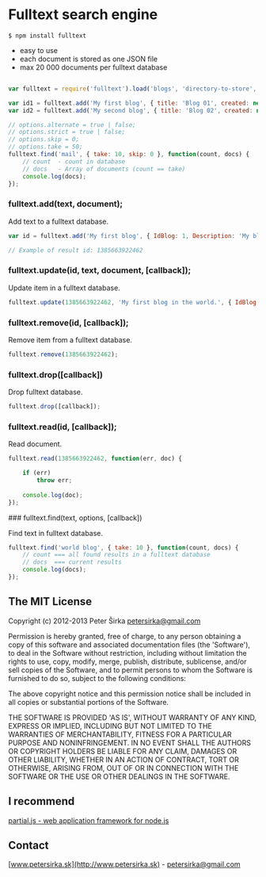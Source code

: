 # Fulltext search engine

```
$ npm install fulltext
```

- easy to use
- each document is stored as one JSON file
- max 20 000 documents per fulltext database

```js

var fulltext = require('fulltext').load('blogs', 'directory-to-store', 'directory-to-store/documents');

var id1 = fulltext.add('My first blog', { title: 'Blog 01', created: new Date() });
var id2 = fulltext.add('My second blog', { title: 'Blog 02', created: new Date() });

// options.alternate = true | false;
// options.strict = true | false;
// options.skip = 0;
// options.take = 50;
fulltext.find('mail', { take: 10, skip: 0 }, function(count, docs) {
	// count  - count in database
	// docs   - Array of documents (count == take)
	console.log(docs);
});

```

### fulltext.add(text, document);

Add text to a fulltext database.

```js
var id = fulltext.add('My first blog', { IdBlog: 1, Description: 'My blog' });

// Example of result id: 1385663922462
```

### fulltext.update(id, text, document, [callback]);

Update item in a fulltext database.

```js
fulltext.update(1385663922462, 'My first blog in the world.', { IdBlog: 1, Description: 'My blog' });
```

### fulltext.remove(id, [callback]);

Remove item from a fulltext database.

```js
fulltext.remove(1385663922462);
```

### fulltext.drop([callback])

Drop fulltext database.

```js
fulltext.drop([callback]);
```

### fulltext.read(id, [callback]);

Read document.

```js
fulltext.read(1385663922462, function(err, doc) {

	if (err)
		throw err;
	
	console.log(doc);
});
```

### fulltext.find(text, options, [callback])

Find text in fulltext database.

```js
fulltext.find('world blog', { take: 10 }, function(count, docs) {
	// count === all found results in a fulltext database
	// docs  === current results
	console.log(docs);
});
```

## The MIT License

Copyright (c) 2012-2013 Peter Širka <petersirka@gmail.com>

Permission is hereby granted, free of charge, to any person obtaining a copy of this software and associated documentation files (the 'Software'), to deal in the Software without restriction, including without limitation the rights to use, copy, modify, merge, publish, distribute, sublicense, and/or sell copies of the Software, and to permit persons to whom the Software is furnished to do so, subject to the following conditions:

The above copyright notice and this permission notice shall be included in all copies or substantial portions of the Software.

THE SOFTWARE IS PROVIDED 'AS IS', WITHOUT WARRANTY OF ANY KIND, EXPRESS OR IMPLIED, INCLUDING BUT NOT LIMITED TO THE WARRANTIES OF MERCHANTABILITY, FITNESS FOR A PARTICULAR PURPOSE AND NONINFRINGEMENT. IN NO EVENT SHALL THE AUTHORS OR COPYRIGHT HOLDERS BE LIABLE FOR ANY CLAIM, DAMAGES OR OTHER LIABILITY, WHETHER IN AN ACTION OF CONTRACT, TORT OR OTHERWISE, ARISING FROM, OUT OF OR IN CONNECTION WITH THE SOFTWARE OR THE USE OR OTHER DEALINGS IN THE SOFTWARE.

## I recommend

[partial.js - web application framework for node.js](https://github.com/petersirka/partial.js)

## Contact

[www.petersirka.sk](http://www.petersirka.sk) - <petersirka@gmail.com>